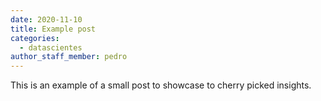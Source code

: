 ```yaml
---
date: 2020-11-10
title: Example post
categories:
  - datascientes
author_staff_member: pedro
---
```



This is an example of a small post to showcase to cherry picked insights.
